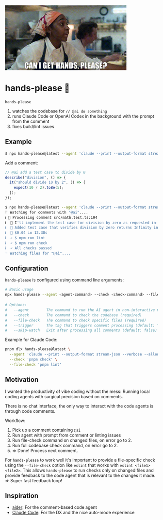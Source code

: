 <!-- hands-please-ignore -->

![hands-please](https://github.com/joseferben/hands-please/blob/main/hands-please.gif)

# hands-please 🫱

`hands-please`

1. watches the codebase for `// @ai do something`
2. runs Claude Code or OpenAI Codex in the background with the prompt from the comment
3. fixes build/lint issues

## Example

```bash
$ npx hands-please@latest --agent 'claude --print --output-format stream-json --verbose --allowedTools "Edit,Write,WebFetch"' --check 'npm run check' --file-check 'npm run lint'
```

Add a comment:

```typescript
// @ai add a test case to divide by 0
describe("division", () => {
  it("should divide 10 by 2", () => {
    expect(10 / 2).toBe(5);
  });
});
```

```bash
$ npx hands-please@latest --agent 'claude --print --output-format stream-json --verbose --allowedTools "Edit,Write,WebFetch"' --check 'npm run check' --file-check 'npm run lint'
⠏ Watching for comments with "@ai"....
ℹ 🫱 Processing comment src/math.test.ts:194
ℹ  🤖 I'll implement the test case for division by zero as requested in the comment.
ℹ  🤖 Added test case that verifies division by zero returns Infinity in JavaScript.
ℹ  💸 $0.04 in 12.38s
ℹ  ✓ $ npm run lint
ℹ  ✓ $ npm run check
ℹ  ✓ All checks passed
⠙ Watching files for "@ai"....
```

## Configuration

`hands-please` is configured using command line arguments:

```bash
# Basic usage
npx hands-please --agent <agent-command> --check <check-command> --file-check <file-check-command> [options]

# Options:
#   --agent        The command to run the AI agent in non-interactive mode(required)
#   --check        The command to check the codebase (required)
#   --file-check   The command to check specific files (required)
#   --trigger      The tag that triggers comment processing (default: "@ai")
#   --skip-watch   Exit after processing all comments (default: false)
```

Example for Claude Code:

```bash
pnpm dlx hands-please@latest \
  --agent 'claude --print --output-format stream-json --verbose --allowedTools "Edit,Write,WebFetch"' \
  --check 'pnpm check' \
  --file-check 'pnpm lint'
```

## Motivation

I wanted the productivity of vibe coding without the mess: Running local coding agents with surgical precision based on comments.

There is no chat interface, the only way to interact with the code agents is through code comments.

Workflow:

1. Pick up a comment containing `@ai`
2. Run agent with prompt from comment or linting issues
3. Run file-check command on changed files, on error go to 2.
4. Run full codebase check command, on error go to 2.
5. => Done! Process next comment.

For `hands-please` to work well it's important to provide a file-specific check using the `--file-check` option like `eslint` that works with `eslint <file1> <file2>`. This allows `hands-please` to run checks only on changed files and provide feedback to the code agent that is relevant to the changes it made. => Super fast feedback loop!

## Inspiration

- [aider](https://github.com/Aider-AI/aider): For the comment-based code agent
- [Claude Code](https://docs.anthropic.com/en/docs/claude-code/): For the DX and the nice auto-mode experience
